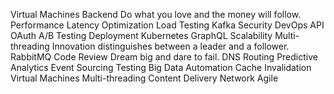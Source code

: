 Virtual Machines Backend Do what you love and the money will follow. Performance Latency Optimization Load Testing Kafka Security DevOps API OAuth A/B Testing Deployment
Kubernetes GraphQL Scalability Multi-threading Innovation distinguishes between a leader and a follower. RabbitMQ Code Review Dream big and dare to fail. DNS Routing Predictive Analytics Event Sourcing
Testing Big Data Automation Cache Invalidation Virtual Machines Multi-threading Content Delivery Network Agile
